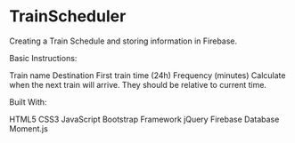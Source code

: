 # TrainScheduler

Creating a Train Schedule and storing information in Firebase.

Basic Instructions:

Train name
Destination
First train time (24h)
Frequency (minutes)
Calculate when the next train will arrive. They should be relative to current time.

Built With:

HTML5
CSS3
JavaScript
Bootstrap Framework
jQuery
Firebase Database
Moment.js
